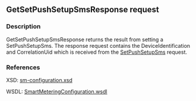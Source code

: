 ## GetSetPushSetupSmsResponse request

### Description
GetSetPushSetupSmsResponse returns the result from setting a SetPushSetupSms. The response request contains the DeviceIdentification and CorrelationUid which is received from the [SetPushSetupSms](SetPushSetupSms.md) request.

### References

XSD: [sm-configuration.xsd](https://github.com/OSGP/Platform/blob/development/osgp-adapter-ws-smartmetering/src/main/webapp/WEB-INF/wsdl/smartmetering/schemas/sm-configuration.xsd)

WSDL: [SmartMeteringConfiguration.wsdl](https://github.com/OSGP/Platform/blob/development/osgp-adapter-ws-smartmetering/src/main/webapp/WEB-INF/wsdl/smartmetering/SmartMeteringConfiguration.wsdl)


